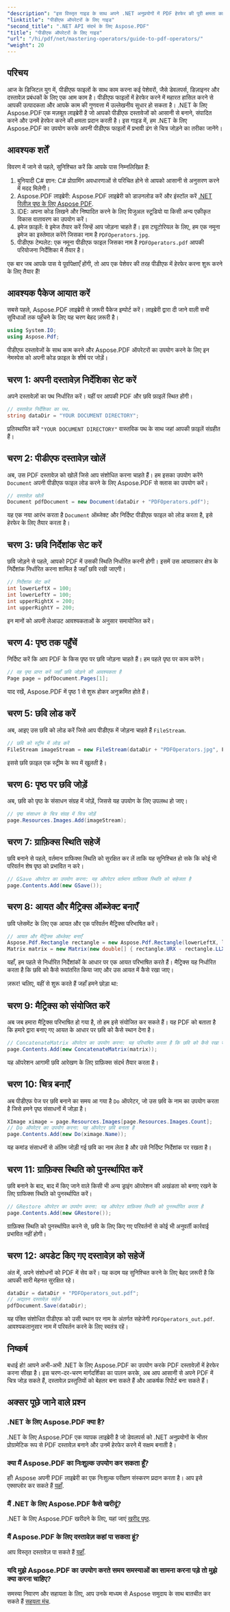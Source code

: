```yaml
---
"description": "इस विस्तृत गाइड के साथ अपने .NET अनुप्रयोगों में PDF हेरफेर की पूरी क्षमता का लाभ उठाएँ। शक्तिशाली Aspose.PDF लाइब्रेरी का उपयोग करके अपने PDF दस्तावेज़ों में आसानी से चित्र जोड़ना सीखें।"
"linktitle": "पीडीएफ ऑपरेटरों के लिए गाइड"
"second_title": ".NET API संदर्भ के लिए Aspose.PDF"
"title": "पीडीएफ ऑपरेटरों के लिए गाइड"
"url": "/hi/pdf/net/mastering-operators/guide-to-pdf-operators/"
"weight": 20
---
```


## परिचय

आज के डिजिटल युग में, पीडीएफ फाइलों के साथ काम करना कई पेशेवरों, जैसे डेवलपर्स, डिज़ाइनर और दस्तावेज़ प्रबंधकों के लिए एक आम काम है। पीडीएफ फाइलों में हेरफेर करने में महारत हासिल करने से आपकी उत्पादकता और आपके काम की गुणवत्ता में उल्लेखनीय सुधार हो सकता है। .NET के लिए Aspose.PDF एक मज़बूत लाइब्रेरी है जो आपको पीडीएफ दस्तावेजों को आसानी से बनाने, संपादित करने और उनमें हेरफेर करने की क्षमता प्रदान करती है। इस गाइड में, हम .NET के लिए Aspose.PDF का उपयोग करके अपनी पीडीएफ फाइलों में प्रभावी ढंग से चित्र जोड़ने का तरीका जानेंगे।

## आवश्यक शर्तें

विवरण में जाने से पहले, सुनिश्चित करें कि आपके पास निम्नलिखित हैं:

1. बुनियादी C# ज्ञान: C# प्रोग्रामिंग अवधारणाओं से परिचित होने से आपको आसानी से अनुसरण करने में मदद मिलेगी।
2. Aspose.PDF लाइब्रेरी: Aspose.PDF लाइब्रेरी को डाउनलोड करें और इंस्टॉल करें [.NET रिलीज़ पृष्ठ के लिए Aspose PDF](https://releases.aspose.com/pdf/net/).
3. IDE: अपना कोड लिखने और निष्पादित करने के लिए विजुअल स्टूडियो या किसी अन्य एकीकृत विकास वातावरण का उपयोग करें।
4. इमेज फ़ाइलें: वे इमेज तैयार करें जिन्हें आप जोड़ना चाहते हैं। इस ट्यूटोरियल के लिए, हम एक नमूना इमेज का इस्तेमाल करेंगे जिसका नाम है `PDFOperators.jpg`.
5. पीडीएफ टेम्पलेट: एक नमूना पीडीएफ फाइल जिसका नाम है `PDFOperators.pdf` आपकी परियोजना निर्देशिका में तैयार है।

एक बार जब आपके पास ये पूर्वापेक्षाएँ होंगी, तो आप एक पेशेवर की तरह पीडीएफ में हेरफेर करना शुरू करने के लिए तैयार हैं!

## आवश्यक पैकेज आयात करें

सबसे पहले, Aspose.PDF लाइब्रेरी से ज़रूरी पैकेज इम्पोर्ट करें। लाइब्रेरी द्वारा दी जाने वाली सभी सुविधाओं तक पहुँचने के लिए यह चरण बेहद ज़रूरी है।

```csharp
using System.IO;
using Aspose.Pdf;
```

पीडीएफ दस्तावेजों के साथ काम करने और Aspose.PDF ऑपरेटरों का उपयोग करने के लिए इन नेमस्पेस को अपनी कोड फ़ाइल के शीर्ष पर जोड़ें।

## चरण 1: अपनी दस्तावेज़ निर्देशिका सेट करें

अपने दस्तावेज़ों का पथ निर्धारित करें। यहीं पर आपकी PDF और छवि फ़ाइलें स्थित होंगी।

```csharp
// दस्तावेज़ निर्देशिका का पथ.
string dataDir = "YOUR DOCUMENT DIRECTORY";
```

प्रतिस्थापित करें `"YOUR DOCUMENT DIRECTORY"` वास्तविक पथ के साथ जहां आपकी फ़ाइलें संग्रहीत हैं।

## चरण 2: पीडीएफ दस्तावेज़ खोलें

अब, उस PDF दस्तावेज़ को खोलें जिसे आप संशोधित करना चाहते हैं। हम इसका उपयोग करेंगे `Document` अपनी पीडीएफ फाइल लोड करने के लिए Aspose.PDF से क्लास का उपयोग करें।

```csharp
// दस्तावेज़ खोलें
Document pdfDocument = new Document(dataDir + "PDFOperators.pdf");
```

यह एक नया आरंभ करता है `Document` ऑब्जेक्ट और निर्दिष्ट पीडीएफ फाइल को लोड करता है, इसे हेरफेर के लिए तैयार करता है।

## चरण 3: छवि निर्देशांक सेट करें

छवि जोड़ने से पहले, आपको PDF में उसकी स्थिति निर्धारित करनी होगी। इसमें उस आयताकार क्षेत्र के निर्देशांक निर्धारित करना शामिल है जहाँ छवि रखी जाएगी।

```csharp
// निर्देशांक सेट करें
int lowerLeftX = 100;
int lowerLeftY = 100;
int upperRightX = 200;
int upperRightY = 200;
```

इन मानों को अपनी लेआउट आवश्यकताओं के अनुसार समायोजित करें।

## चरण 4: पृष्ठ तक पहुँचें

निर्दिष्ट करें कि आप PDF के किस पृष्ठ पर छवि जोड़ना चाहते हैं। हम पहले पृष्ठ पर काम करेंगे।

```csharp
// वह पृष्ठ प्राप्त करें जहाँ छवि जोड़ने की आवश्यकता है
Page page = pdfDocument.Pages[1];
```

याद रखें, Aspose.PDF में पृष्ठ 1 से शुरू होकर अनुक्रमित होते हैं।

## चरण 5: छवि लोड करें

अब, आइए उस छवि को लोड करें जिसे आप पीडीएफ में जोड़ना चाहते हैं `FileStream`.

```csharp
// छवि को स्ट्रीम में लोड करें
FileStream imageStream = new FileStream(dataDir + "PDFOperators.jpg", FileMode.Open);
```

इससे छवि फ़ाइल एक स्ट्रीम के रूप में खुलती है।

## चरण 6: पृष्ठ पर छवि जोड़ें

अब, छवि को पृष्ठ के संसाधन संग्रह में जोड़ें, जिससे यह उपयोग के लिए उपलब्ध हो जाए।

```csharp
// पृष्ठ संसाधन के चित्र संग्रह में चित्र जोड़ें
page.Resources.Images.Add(imageStream);
```

## चरण 7: ग्राफ़िक्स स्थिति सहेजें

छवि बनाने से पहले, वर्तमान ग्राफिक्स स्थिति को सुरक्षित कर लें ताकि यह सुनिश्चित हो सके कि कोई भी परिवर्तन शेष पृष्ठ को प्रभावित न करे।

```csharp
// GSave ऑपरेटर का उपयोग करना: यह ऑपरेटर वर्तमान ग्राफ़िक्स स्थिति को सहेजता है
page.Contents.Add(new GSave());
```

## चरण 8: आयत और मैट्रिक्स ऑब्जेक्ट बनाएँ

छवि प्लेसमेंट के लिए एक आयत और एक परिवर्तन मैट्रिक्स परिभाषित करें।

```csharp
// आयत और मैट्रिक्स ऑब्जेक्ट बनाएँ
Aspose.Pdf.Rectangle rectangle = new Aspose.Pdf.Rectangle(lowerLeftX, lowerLeftY, upperRightX, upperRightY);
Matrix matrix = new Matrix(new double[] { rectangle.URX - rectangle.LLX, 0, 0, rectangle.URY - rectangle.LLY, rectangle.LLX, rectangle.LLY });
```
यहाँ, हम पहले से निर्धारित निर्देशांकों के आधार पर एक आयत परिभाषित करते हैं। मैट्रिक्स यह निर्धारित करता है कि छवि को कैसे रूपांतरित किया जाए और उस आयत में कैसे रखा जाए।

ज़रूर! चलिए, वहीं से शुरू करते हैं जहाँ हमने छोड़ा था:

## चरण 9: मैट्रिक्स को संयोजित करें

अब जब हमारा मैट्रिक्स परिभाषित हो गया है, तो हम इसे संयोजित कर सकते हैं। यह PDF को बताता है कि हमारे द्वारा बनाए गए आयत के आधार पर छवि को कैसे स्थान देना है।

```csharp
// ConcatenateMatrix ऑपरेटर का उपयोग करना: यह परिभाषित करता है कि छवि को कैसे रखा जाना चाहिए
page.Contents.Add(new ConcatenateMatrix(matrix));
```

यह ऑपरेशन आगामी छवि आरेखण के लिए ग्राफ़िक्स संदर्भ तैयार करता है।

## चरण 10: चित्र बनाएँ

अब पीडीएफ पेज पर छवि बनाने का समय आ गया है `Do` ऑपरेटर, जो उस छवि के नाम का उपयोग करता है जिसे हमने पृष्ठ संसाधनों में जोड़ा है।

```csharp
XImage ximage = page.Resources.Images[page.Resources.Images.Count];
// Do ऑपरेटर का उपयोग करना: यह ऑपरेटर छवि बनाता है
page.Contents.Add(new Do(ximage.Name));
```

यह कमांड संसाधनों से अंतिम जोड़ी गई छवि का नाम लेता है और उसे निर्दिष्ट निर्देशांक पर रखता है।

## चरण 11: ग्राफ़िक्स स्थिति को पुनर्स्थापित करें

छवि बनाने के बाद, बाद में किए जाने वाले किसी भी अन्य ड्राइंग ऑपरेशन की अखंडता को बनाए रखने के लिए ग्राफिक्स स्थिति को पुनर्स्थापित करें।

```csharp
// GRestore ऑपरेटर का उपयोग करना: यह ऑपरेटर ग्राफ़िक्स स्थिति को पुनर्स्थापित करता है
page.Contents.Add(new GRestore());
```

ग्राफ़िक्स स्थिति को पुनर्स्थापित करने से, छवि के लिए किए गए परिवर्तनों से कोई भी अनुवर्ती कार्रवाई प्रभावित नहीं होगी।

## चरण 12: अपडेट किए गए दस्तावेज़ को सहेजें

अंत में, अपने संशोधनों को PDF में सेव करें। यह कदम यह सुनिश्चित करने के लिए बेहद ज़रूरी है कि आपकी सारी मेहनत सुरक्षित रहे।

```csharp
dataDir = dataDir + "PDFOperators_out.pdf";
// अद्यतन दस्तावेज़ सहेजें
pdfDocument.Save(dataDir);
```

यह पंक्ति संशोधित पीडीएफ को उसी स्थान पर नाम के अंतर्गत सहेजेगी `PDFOperators_out.pdf`. आवश्यकतानुसार नाम में परिवर्तन करने के लिए स्वतंत्र रहें।

## निष्कर्ष

बधाई हो! आपने अभी-अभी .NET के लिए Aspose.PDF का उपयोग करके PDF दस्तावेज़ों में हेरफेर करना सीखा है। इस चरण-दर-चरण मार्गदर्शिका का पालन करके, अब आप आसानी से अपने PDF में चित्र जोड़ सकते हैं, दस्तावेज़ प्रस्तुतियों को बेहतर बना सकते हैं और आकर्षक रिपोर्ट बना सकते हैं।

## अक्सर पूछे जाने वाले प्रश्न

### .NET के लिए Aspose.PDF क्या है?
.NET के लिए Aspose.PDF एक व्यापक लाइब्रेरी है जो डेवलपर्स को .NET अनुप्रयोगों के भीतर प्रोग्रामेटिक रूप से PDF दस्तावेज़ बनाने और उनमें हेरफेर करने में सक्षम बनाती है।

### क्या मैं Aspose.PDF का निःशुल्क उपयोग कर सकता हूँ?
हाँ! Aspose अपनी PDF लाइब्रेरी का एक निःशुल्क परीक्षण संस्करण प्रदान करता है। आप इसे एक्सप्लोर कर सकते हैं [यहाँ](https://releases.aspose.com/).

### मैं .NET के लिए Aspose.PDF कैसे खरीदूं?
.NET के लिए Aspose.PDF खरीदने के लिए, यहां जाएं [खरीद पृष्ठ](https://purchase.aspose.com/buy).

### मैं Aspose.PDF के लिए दस्तावेज़ कहां पा सकता हूं?
आप विस्तृत दस्तावेज़ पा सकते हैं [यहाँ](https://reference.aspose.com/pdf/net/).

### यदि मुझे Aspose.PDF का उपयोग करते समय समस्याओं का सामना करना पड़े तो मुझे क्या करना चाहिए?
समस्या निवारण और सहायता के लिए, आप उनके माध्यम से Aspose समुदाय के साथ बातचीत कर सकते हैं [सहयता मंच](https://forum.aspose.com/c/pdf/10).